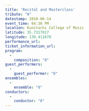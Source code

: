 ```yaml
---
title: 'Recital and Masterclass'
tribute: "0"
datestamp: 2010-06-14
event_time: 04:30 PM
location: Kunitachi College of Music
latitude: 35.7317017
longitude: 139.411678
performance_url: 
ticket_information_url: 
program: 
  -
    composition: "0"
guest_performers: 
  -
    guest_performer: "0"
ensembles: 
  -
    ensemble: "0"
conductors: 
  -
    conductor: "0"
---
```

